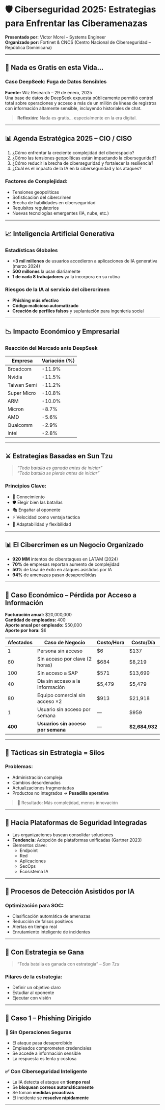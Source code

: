 # 🛡️ Ciberseguridad 2025: Estrategias para Enfrentar las Ciberamenazas
**Presentado por:** Víctor Morel – Systems Engineer  
**Organizado por:** Fortinet & CNCS (Centro Nacional de Ciberseguridad – República Dominicana)

---

## 🔐 Nada es Gratis en esta Vida…

### Caso DeepSeek: Fuga de Datos Sensibles
**Fuente:** Wiz Research – 29 de enero, 2025  
Una base de datos de DeepSeek expuesta públicamente permitió control total sobre operaciones y acceso a más de un millón de líneas de registros con información altamente sensible, incluyendo historiales de chat.

> **Reflexión:** Nada es gratis… especialmente en la era digital.

---

## 📊 Agenda Estratégica 2025 – CIO / CISO

1. ¿Cómo enfrentar la creciente complejidad del ciberespacio?
2. ¿Cómo las tensiones geopolíticas están impactando la ciberseguridad?
3. ¿Cómo reducir la brecha de ciberseguridad y fortalecer la resiliencia?
4. ¿Cuál es el impacto de la IA en la ciberseguridad y los ataques?

### Factores de Complejidad:

- Tensiones geopolíticas  
- Sofisticación del cibercrimen  
- Brecha de habilidades en ciberseguridad  
- Requisitos regulatorios  
- Nuevas tecnologías emergentes (IA, nube, etc.)

---

## 📈 Inteligencia Artificial Generativa

### Estadísticas Globales

- **+3 mil millones** de usuarios accedieron a aplicaciones de IA generativa (marzo 2024)  
- **500 millones** la usan diariamente  
- **1 de cada 8 trabajadores** ya la incorpora en su rutina

### Riesgos de la IA al servicio del cibercrimen

- **Phishing más efectivo**  
- **Código malicioso automatizado**  
- **Creación de perfiles falsos** y suplantación para ingeniería social

---

## 📉 Impacto Económico y Empresarial

### Reacción del Mercado ante DeepSeek

| Empresa         | Variación (%) |
|-----------------|---------------|
| Broadcom        | -11.9%        |
| Nvidia          | -11.5%        |
| Taiwan Semi     | -11.2%        |
| Super Micro     | -10.8%        |
| ARM             | -10.0%        |
| Micron          | -8.7%         |
| AMD             | -5.6%         |
| Qualcomm        | -2.9%         |
| Intel           | -2.8%         |

---

## ⚔️ Estrategias Basadas en Sun Tzu

> *“Toda batalla es ganada antes de iniciar”*  
> *“Toda batalla se pierde antes de iniciar”*

### Principios Clave:
- 📘 Conocimiento  
- 🛡️ Elegir bien las batallas  
- 🎭 Engañar al oponente  
- ⚡ Velocidad como ventaja táctica  
- 🔁 Adaptabilidad y flexibilidad

---

## 📊 El Cibercrimen es un Negocio Organizado

- **920 MM** intentos de ciberataques en LATAM (2024)  
- **70%** de empresas reportan aumento de complejidad  
- **50%** de tasa de éxito en ataques asistidos por IA  
- **94%** de amenazas pasan desapercibidas

---

## 💸 Caso Económico – Pérdida por Acceso a Información

**Facturación anual:** $20,000,000  
**Cantidad de empleados:** 400  
**Aporte anual por empleado:** $50,000  
**Aporte por hora:** $6  

| Afectados | Caso de Negocio                          | Costo/Hora | Costo/Día     |
|-----------|-------------------------------------------|------------|---------------|
| 1         | Persona sin acceso                        | $6         | $137          |
| 60        | Sin acceso por clave (2 horas)            | $684       | $8,219        |
| 100       | Sin acceso a SAP                          | $571       | $13,699       |
| 40        | Día sin acceso a la información           | $5,479     | $5,479        |
| 80        | Equipo comercial sin acceso ×2            | $913       | $21,918       |
| 1         | Usuario sin acceso por semana             | —          | $959          |
| **400**   | **Usuarios sin acceso por semana**        | —          | **$2,684,932** |

---

## 🚧 Tácticas sin Estrategia = Silos

### Problemas:
- Administración compleja  
- Cambios desordenados  
- Actualizaciones fragmentadas  
- Productos no integrados → **Pesadilla operativa**

> 🔴 Resultado: Más complejidad, menos innovación

---

## 🔄 Hacia Plataformas de Seguridad Integradas

- Las organizaciones buscan consolidar soluciones
- **Tendencia:** Adopción de plataformas unificadas (Gartner 2023)
- Elementos clave:
  - Endpoint  
  - Red  
  - Aplicaciones  
  - SecOps  
  - Ecosistema IA

---

## 🤖 Procesos de Detección Asistidos por IA

### Optimización para SOC:
- Clasificación automática de amenazas  
- Reducción de falsos positivos  
- Alertas en tiempo real  
- Enrutamiento inteligente de incidentes

---

## 🎯 Con Estrategia se Gana

> “Toda batalla es ganada con estrategia” – *Sun Tzu*

### Pilares de la estrategia:
- Definir un objetivo claro  
- Estudiar al oponente  
- Ejecutar con visión

---

## 🧪 Caso 1 – Phishing Dirigido

### 🚫 Sin Operaciones Seguras
- El ataque pasa desapercibido  
- Empleados comprometen credenciales  
- Se accede a información sensible  
- La respuesta es lenta y costosa

### ✅ Con Ciberseguridad Inteligente
- La IA detecta el ataque en **tiempo real**  
- Se **bloquean correos automáticamente**  
- Se toman **medidas proactivas**  
- El incidente se **resuelve rápidamente**

---
